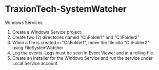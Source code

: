# TraxionTech-SystemWatcher
Windows Services

1. Create a Windows Service project.
2. Create two (2) directories named "C:\Folder1" and "C:\Folder2"
3. When a file is created in "C:\Folder1", move the file into "C:\Folder2" using FileSystemWatcher
4. Log the events. Logs must be seen in Event Viewer and in a rolling file.
5. Create an installer for the Windows Service and run the service under Local Service account.
